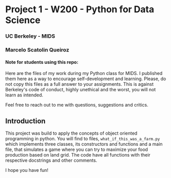 # Project 1 - W200 - Python for Data Science
### UC Berkeley - MIDS
### Marcelo Scatolin Queiroz


#### Note for students using this repo:
Here are the files of my work during my Python class for MIDS. I published them here as a way to encourage self-development and learning. Please, do not copy this files as a full answer to your assignments. This is against Berkeley's code of conduct, highly unethical and the worst, you will not learn as intended.

Feel free to reach out to me with questions, suggestions and critics.

## Introduction

This project was build to apply the concepts of object oriented programming in python. You will find to files, `what_if_this_was_a_farm.py` which implements three classes, its constructors and functions and a main file, that simulates a game where you can try to maximize your food production based on land grid. The code have all functions with their respective docstrings and other comments.

I hope you have fun!
